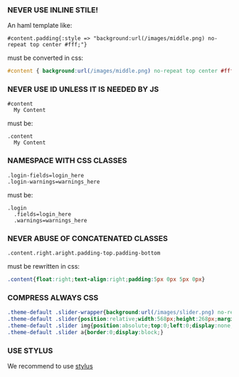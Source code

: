 ### NEVER USE INLINE STILE!

An haml template like:

```haml
#content.padding{:style => "background:url(/images/middle.png) no-repeat top center #fff;"}
```

must be converted in css:

```css
#content { background:url(/images/middle.png) no-repeat top center #fff;padding:5px } 
```

### NEVER USE ID UNLESS IT IS NEEDED BY JS

```haml
#content
  My Content
```

must be:

```haml
.content
  My Content
```

### NAMESPACE WITH CSS CLASSES

```haml
.login-fields=login_here
.login-warnings=warnings_here
```

must be:

```haml
.login
  .fields=login_here
  .warnings=warnings_here
```

### NEVER ABUSE OF CONCATENATED CLASSES

```haml
.content.right.aright.padding-top.padding-bottom
```

must be rewritten in css:

``` css
.content{float:right;text-align:right;padding:5px 0px 5px 0px}
```

### COMPRESS ALWAYS CSS

```css
.theme-default .slider-wrapper{background:url(/images/slider.png) no-repeat;width:722px;height:337px;padding-top:18px;position:relative;margin:0 auto;}
.theme-default .slider{position:relative;width:568px;height:268px;margin-left:77px;background:url(/images/loading.gif) no-repeat 50% 50%;}
.theme-default .slider img{position:absolute;top:0;left:0;display:none;width:568px;height:268px;}
.theme-default .slider a{border:0;display:block;}
```

### USE STYLUS

We recommend to use [stylus](http://learnboost.github.com/stylus/)
